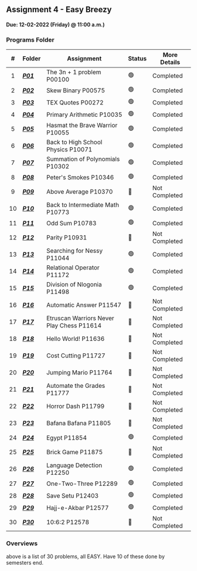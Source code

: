 ## Assignment 4  - Easy Breezy
#### Due: 12-02-2022 (Friday) @ 11:00 a.m.)

###  Programs Folder

|   #   | Folder | Assignment |    Status  | More Details
| :---: | ----------- | ---------------------- |    ----------- |----------- |
|   1   | ***<a href="https://github.com/paxtonproctor/4883-Programming-Techniques/tree/main/Assignments/Easy%20Breazy/P00100">P01</a>*** | The 3n + 1 problem P00100    |    🟢  | Completed |
|   2   | ***<a href="https://github.com/paxtonproctor/4883-Programming-Techniques/tree/main/Assignments/Easy%20Breazy/P00575">P02</a>*** |  Skew Binary P00575           |    🟢  | Completed |
|   3   | ***<a href="https://github.com/paxtonproctor/4883-Programming-Techniques/tree/main/Assignments/Easy%20Breazy/P00272">P03</a>*** | TEX Quotes P00272     |    🟢  | Completed |
|   4   | ***<a href="https://github.com/paxtonproctor/4883-Programming-Techniques/tree/main/Assignments/Easy%20Breazy/P10035">P04</a>*** | Primary Arithmetic P10035|    🟢  | Completed |
|   5   | ***<a href="https://github.com/paxtonproctor/4883-Programming-Techniques/tree/main/Assignments/P10055">P05</a>*** | Hasmat the Brave Warrior P10055     |    🟢  | Completed |
|   6   | ***<a href="https://github.com/paxtonproctor/4883-Programming-Techniques/tree/main/Assignments/Easy%20Breazy/P10302">P06</a>*** | Back to High School Physics P10071     |    🟢  | Completed |
|   7   | ***<a href="https://github.com/paxtonproctor/4883-Programming-Techniques/tree/main/Assignments/Easy%20Breazy/P10302">P07</a>*** | Summation of Polynomials P10302     |    🟢  | Completed |
|   8   | ***<a href="https://github.com/paxtonproctor/4883-Programming-Techniques/tree/main/Assignments/Easy%20Breazy/P10346">P08</a>*** | Peter's Smokes P10346 |    🟢  | Completed |
|   9   | ***<a href="https://github.com/paxtonproctor/4883-Programming-Techniques/tree/main/Assignments/Easy%20Breazy/P10370">P09</a>*** | Above Average P10370  |    🔴  | Not Completed |
|   10  | ***<a href="https://github.com/paxtonproctor/4883-Programming-Techniques/tree/main/Assignments/Easy%20Breazy/P10773">P10</a>*** | Back to Intermediate Math P10773   |    🟢  | Completed |
|   11  | ***<a href="https://github.com/paxtonproctor/4883-Programming-Techniques/tree/main/Assignments/Easy%20Breazy/P10783">P11</a>*** | Odd Sum P10783    |    🟢  | Completed |
|   12   | ***<a href="https://github.com/paxtonproctor/4883-Programming-Techniques/tree/main/Assignments/Easy%20Breazy/P10931">P12</a>*** | Parity P10931   |    🔴  | Not Completed |
|   13   | ***<a href="https://github.com/paxtonproctor/4883-Programming-Techniques/tree/main/Assignments/Easy%20Breazy/P11044">P13</a>*** | Searching for Nessy P11044   |    🟢  | Completed |
|   14   | ***<a href="https://github.com/paxtonproctor/4883-Programming-Techniques/tree/main/Assignments/Easy%20Breazy/P11172">P14</a>*** | Relational Operator P11172   |    🟢  | Completed |
|   15   | ***<a href="https://github.com/paxtonproctor/4883-Programming-Techniques/tree/main/Assignments/Easy%20Breazy/P11498">P15</a>*** | Division of Nlogonia P11498   |    🟢  | Completed |
|   16   | ***<a href="https://github.com/paxtonproctor/4883-Programming-Techniques/tree/main/Assignments/Easy%20Breazy/P11547">P16</a>*** | Automatic Answer P11547   |    🔴  | Not Completed |
|   17   | ***<a href="https://github.com/paxtonproctor/4883-Programming-Techniques/tree/main/Assignments/Easy%20Breazy/P11614">P17</a>*** | Etruscan Warriors Never Play Chess P11614   |    🔴  | Not Completed |
|   18   | ***<a href="https://github.com/paxtonproctor/4883-Programming-Techniques/tree/main/Assignments/Easy%20Breazy/P11636">P18</a>*** | Hello World! P11636   |    🔴  | Not Completed |
|   19   | ***<a href="https://github.com/paxtonproctor/4883-Programming-Techniques/tree/main/Assignments/Easy%20Breazy/P11727">P19</a>*** | Cost Cutting P11727   |    🔴  | Not Completed |
|   20   | ***<a href="https://github.com/paxtonproctor/4883-Programming-Techniques/tree/main/Assignments/Easy%20Breazy/P11764">P20</a>*** | Jumping Mario P11764   |    🔴  | Not Completed |
|   21   | ***<a href="https://github.com/paxtonproctor/4883-Programming-Techniques/tree/main/Assignments/Easy%20Breazy/P11777">P21</a>*** | Automate the Grades P11777   |    🔴  | Not Completed |
|   22   | ***<a href="https://github.com/paxtonproctor/4883-Programming-Techniques/tree/main/Assignments/Easy%20Breazy/P11799">P22</a>*** | Horror Dash P11799   |    🔴  | Not Completed |
|   23   | ***<a href="https://github.com/paxtonproctor/4883-Programming-Techniques/tree/main/Assignments/Easy%20Breazy/P11805">P23</a>*** | Bafana Bafana P11805   |    🔴  | Not Completed |
|   24   | ***<a href="https://github.com/paxtonproctor/4883-Programming-Techniques/tree/main/Assignments/Easy%20Breazy/P11854">P24</a>*** | Egypt P11854   |    🟢  | Completed |
|   25   | ***<a href="https://github.com/paxtonproctor/4883-Programming-Techniques/tree/main/Assignments/Easy%20Breazy/P11875">P25</a>*** | Brick Game P11875   |    🔴  | Not Completed |
|   26   | ***<a href="https://github.com/paxtonproctor/4883-Programming-Techniques/tree/main/Assignments/Easy%20Breazy/P12250">P26</a>*** | Language Detection P12250   |    🟢  | Completed |
|   27   | ***<a href="https://github.com/paxtonproctor/4883-Programming-Techniques/tree/main/Assignments/Easy%20Breazy/P12289">P27</a>*** | One-Two-Three P12289   |    🟢  | Completed |
|   28   | ***<a href="https://github.com/paxtonproctor/4883-Programming-Techniques/tree/main/Assignments/Easy%20Breazy/P12403">P28</a>*** | Save Setu P12403   |    🟢  | Completed |
|   29   | ***<a href="https://github.com/paxtonproctor/4883-Programming-Techniques/tree/main/Assignments/Easy%20Breazy/P12577">P29</a>*** | Hajj-e-Akbar P12577   |    🟢  | Completed |
|   30   | ***<a href="https://github.com/paxtonproctor/4883-Programming-Techniques/tree/main/Assignments/Easy%20Breazy/P12578">P30</a>*** | 10:6:2 P12578   |    🔴  | Not Completed |

### Overviews

above is a list of 30 problems, all EASY. Have 10 of these done by semesters end.
